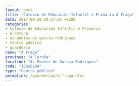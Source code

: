 ```yaml
---
layout: post
title: "Colexio de Educación Infantil e Primaria A Fraga"
date: 2017-09-20 20:57:05 +0200
categories:
- Colexio de Educación Infantil e Primaria
- a-coruna
- as-pontes-de-garcia-rodriguez
- Centro público
- guarderia
name: "A Fraga"
province: "A Coruña"
location: "As Pontes de Garcia Rodriguez"
code: "15026194"
type: "Centro público"
permalink: /guarderias/a-fraga.html
---
```

